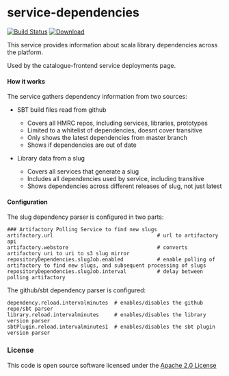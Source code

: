 # service-dependencies

[![Build Status](https://travis-ci.org/hmrc/service-dependencies.svg)](https://travis-ci.org/hmrc/service-dependencies) [ ![Download](https://api.bintray.com/packages/hmrc/releases/service-dependencies/images/download.svg) ](https://bintray.com/hmrc/releases/service-dependencies/_latestVersion)

This service provides information about scala library dependencies across the platform.

Used by the catalogue-frontend service deployments page.

#### How it works
The service gathers dependency information from two sources:

* SBT build files read from github
  * Covers all HMRC repos, including services, libraries, prototypes
  * Limited to a whitelist of dependencies, doesnt cover transitive
  * Only shows the latest dependencies from master branch
  * Shows if dependencies are out of date

* Library data from a slug
  * Covers all services that generate a slug
  * Includes all dependencies used by service, including transitive
  * Shows dependencies across different releases of slug, not just latest

#### Configuration

The slug dependency parser is configured in two parts:

````
### Artifactory Polling Service to find new slugs
artifactory.url                                  # url to artifactory api
artifactory.webstore                             # converts artifactory uri to uri to s3 slug mirror
repositoryDependencies.slugJob.enabled           # enable polling of artifactory to find new slugs, and subsequent processing of slugs
repositoryDependencies.slugJob.interval          # delay between polling artifactory
````

The github/sbt dependency parser is configured:
````
dependency.reload.intervalminutes  # enables/disables the github repo/sbt parser
library.reload.intervalminutes     # enables/disables the library version parser
sbtPlugin.reload.intervalminutes1  # enables/disables the sbt plugin version parser
````

### License

This code is open source software licensed under the [Apache 2.0 License]("http://www.apache.org/licenses/LICENSE-2.0.html")
